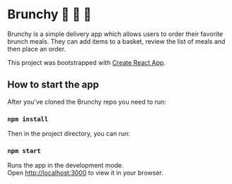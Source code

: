 # Brunchy 🍕 🍕 🍕
Brunchy is a simple delivery app which allows users to order their favorite brunch meals. 
They can add items to a basket, review the list of meals and then place an order.


This project was bootstrapped with [Create React App](https://github.com/facebook/create-react-app).

## How to start the app

After you've cloned the Brunchy repo you need to run:

### `npm install`

Then in the project directory, you can run:

### `npm start`

Runs the app in the development mode.\
Open [http://localhost:3000](http://localhost:3000) to view it in your browser.

